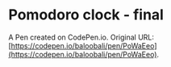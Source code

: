 # Pomodoro clock - final

A Pen created on CodePen.io. Original URL: [https://codepen.io/baloobali/pen/PoWaEeo](https://codepen.io/baloobali/pen/PoWaEeo).


